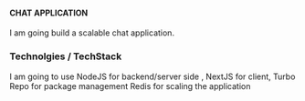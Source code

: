 #### CHAT APPLICATION

I am going build a scalable chat application. 

### Technolgies / TechStack 

I am going to use 
        NodeJS for backend/server side , 
        NextJS for client, 
        Turbo Repo for package management
        Redis for scaling the application 


